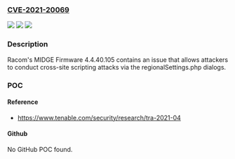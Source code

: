 ### [CVE-2021-20069](https://cve.mitre.org/cgi-bin/cvename.cgi?name=CVE-2021-20069)
![](https://img.shields.io/static/v1?label=Product&message=Racom%20MIDGE%20Firmware&color=blue)
![](https://img.shields.io/static/v1?label=Version&message=n%2Fa&color=blue)
![](https://img.shields.io/static/v1?label=Vulnerability&message=Improper%20Neutralization%20of%20Input%20During%20Web%20Page%20Generation%20('Cross-site%20Scripting')&color=brighgreen)

### Description

Racom's MIDGE Firmware 4.4.40.105 contains an issue that allows attackers to conduct cross-site scripting attacks via the regionalSettings.php dialogs.

### POC

#### Reference
- https://www.tenable.com/security/research/tra-2021-04

#### Github
No GitHub POC found.

